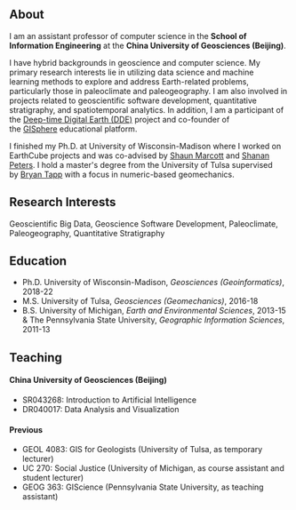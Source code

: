 ## About

I am an assistant professor of computer science in the **School of Information Engineering** at the **China University of Geosciences (Beijing)**.

I have hybrid backgrounds in geoscience and computer science. My primary research interests lie in utilizing data science and machine learning methods to explore and address Earth-related problems, particularly those in paleoclimate and paleogeography. I am also involved in projects related to geoscientific software development, quantitative stratigraphy, and spatiotemporal analytics. In addition, I am a participant of the [Deep-time Digital Earth (DDE)](https://www.ddeworld.org/) project and co-founder of the [GISphere](https://gisphere.info/) educational platform.

I finished my Ph.D. at University of Wisconsin-Madison where I worked on EarthCube projects and was co-advised by [Shaun Marcott](https://geoscience.wisc.edu/people/marcott-shaun/) and [Shanan Peters](http://strata.geology.wisc.edu/). I hold a master's degree from the University of Tulsa supervised by [Bryan Tapp](https://faculty.utulsa.edu/faculty/bryan-tapp/) with a focus in numeric-based geomechanics.

## Research Interests

Geoscientific Big Data, Geoscience Software Development, Paleoclimate, Paleogeography, Quantitative Stratigraphy

## Education

- Ph.D. University of Wisconsin-Madison, *Geosciences (Geoinformatics)*, 2018-22
- M.S. University of Tulsa, *Geosciences (Geomechanics)*, 2016-18
- B.S. University of Michigan, *Earth and Environmental Sciences*, 2013-15 & The Pennsylvania State University, *Geographic Information Sciences*, 2011-13

## Teaching

#### China University of Geosciences (Beijing)
- SR043268: Introduction to Artificial Intelligence
- DR040017: Data Analysis and Visualization

#### Previous
- GEOL 4083: GIS for Geologists (University of Tulsa, as temporary lecturer)
- UC 270: Social Justice (University of Michigan, as course assistant and student lecturer)
- GEOG 363: GIScience (Pennsylvania State University, as teaching assistant)
